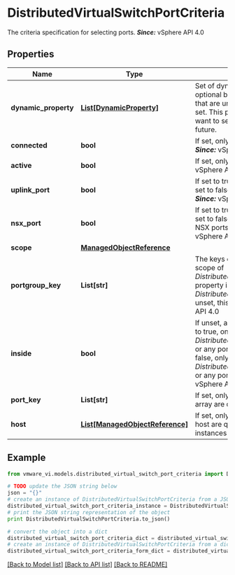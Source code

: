 # DistributedVirtualSwitchPortCriteria

The criteria specification for selecting ports.  ***Since:*** vSphere API 4.0 

## Properties
Name | Type | Description | Notes
------------ | ------------- | ------------- | -------------
**dynamic_property** | [**List[DynamicProperty]**](DynamicProperty.md) | Set of dynamic properties.  This property is optional because only the properties of an object that are unknown to a client will be part of this set. This property is not readonly just in case we want to send such properties from a client in the future.  | [optional] 
**connected** | **bool** | If set, only the connected ports are qualified.  ***Since:*** vSphere API 4.0  | [optional] 
**active** | **bool** | If set, only the active ports are qualified.  ***Since:*** vSphere API 4.0  | [optional] 
**uplink_port** | **bool** | If set to true, only the uplink ports are qualified.  If set to false, only non-uplink ports are qualified.  ***Since:*** vSphere API 4.0  | [optional] 
**nsx_port** | **bool** | If set to true, only the NSX ports are qualified.  If set to false, only non-NSX ports are qualified. NSX ports are ports of NSX port group.  ***Since:*** vSphere API 7.0  | [optional] 
**scope** | [**ManagedObjectReference**](ManagedObjectReference.md) |  | [optional] 
**portgroup_key** | **List[str]** | The keys of the portgroup that is used for the scope of *DistributedVirtualSwitchPortCriteria.inside*.  If this property is unset, it means any portgroup. If *DistributedVirtualSwitchPortCriteria.inside* is unset, this property is ignored.  ***Since:*** vSphere API 4.0  | [optional] 
**inside** | **bool** | If unset, all ports in the switch are qualified.  If set to true, only ports inside *DistributedVirtualSwitchPortCriteria.portgroupKey* or any portgroup, if not set, are qualified. If set to false, only ports outside *DistributedVirtualSwitchPortCriteria.portgroupKey* or any portgroup, if not set, are qualified.  ***Since:*** vSphere API 4.0  | [optional] 
**port_key** | **List[str]** | If set, only the ports of which the key is in the array are qualified.  ***Since:*** vSphere API 4.0  | [optional] 
**host** | [**List[ManagedObjectReference]**](ManagedObjectReference.md) | If set, only the ports that are present in one of the host are qualified.  ***Since:*** vSphere API 6.5  Refers instances of *HostSystem*.  | [optional] 

## Example

```python
from vmware_vi.models.distributed_virtual_switch_port_criteria import DistributedVirtualSwitchPortCriteria

# TODO update the JSON string below
json = "{}"
# create an instance of DistributedVirtualSwitchPortCriteria from a JSON string
distributed_virtual_switch_port_criteria_instance = DistributedVirtualSwitchPortCriteria.from_json(json)
# print the JSON string representation of the object
print DistributedVirtualSwitchPortCriteria.to_json()

# convert the object into a dict
distributed_virtual_switch_port_criteria_dict = distributed_virtual_switch_port_criteria_instance.to_dict()
# create an instance of DistributedVirtualSwitchPortCriteria from a dict
distributed_virtual_switch_port_criteria_form_dict = distributed_virtual_switch_port_criteria.from_dict(distributed_virtual_switch_port_criteria_dict)
```
[[Back to Model list]](../README.md#documentation-for-models) [[Back to API list]](../README.md#documentation-for-api-endpoints) [[Back to README]](../README.md)



